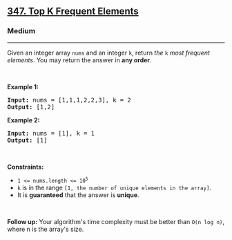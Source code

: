 <h2><a href="https://leetcode.com/problems/top-k-frequent-elements/">347. Top K Frequent Elements</a></h2><h3>Medium</h3><hr><div style="user-select: auto;"><p style="user-select: auto;">Given an integer array <code style="user-select: auto;">nums</code> and an integer <code style="user-select: auto;">k</code>, return <em style="user-select: auto;">the</em> <code style="user-select: auto;">k</code> <em style="user-select: auto;">most frequent elements</em>. You may return the answer in <strong style="user-select: auto;">any order</strong>.</p>

<p style="user-select: auto;">&nbsp;</p>
<p style="user-select: auto;"><strong style="user-select: auto;">Example 1:</strong></p>
<pre style="user-select: auto;"><strong style="user-select: auto;">Input:</strong> nums = [1,1,1,2,2,3], k = 2
<strong style="user-select: auto;">Output:</strong> [1,2]
</pre><p style="user-select: auto;"><strong style="user-select: auto;">Example 2:</strong></p>
<pre style="user-select: auto;"><strong style="user-select: auto;">Input:</strong> nums = [1], k = 1
<strong style="user-select: auto;">Output:</strong> [1]
</pre>
<p style="user-select: auto;">&nbsp;</p>
<p style="user-select: auto;"><strong style="user-select: auto;">Constraints:</strong></p>

<ul style="user-select: auto;">
	<li style="user-select: auto;"><code style="user-select: auto;">1 &lt;= nums.length &lt;= 10<sup style="user-select: auto;">5</sup></code></li>
	<li style="user-select: auto;"><code style="user-select: auto;">k</code> is in the range <code style="user-select: auto;">[1, the number of unique elements in the array]</code>.</li>
	<li style="user-select: auto;">It is <strong style="user-select: auto;">guaranteed</strong> that the answer is <strong style="user-select: auto;">unique</strong>.</li>
</ul>

<p style="user-select: auto;">&nbsp;</p>
<p style="user-select: auto;"><strong style="user-select: auto;">Follow up:</strong> Your algorithm's time complexity must be better than <code style="user-select: auto;">O(n log n)</code>, where n is the array's size.</p>
</div>